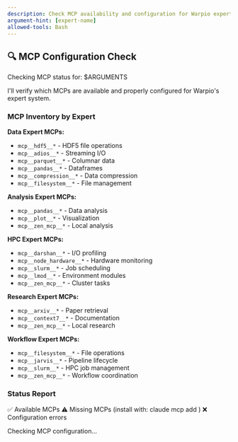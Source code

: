 ```yaml
---
description: Check MCP availability and configuration for Warpio experts
argument-hint: [expert-name]
allowed-tools: Bash
---
```


## 🔍 MCP Configuration Check

Checking MCP status for: $ARGUMENTS

I'll verify which MCPs are available and properly configured for Warpio's expert system.

### MCP Inventory by Expert

**Data Expert MCPs:**
- `mcp__hdf5__*` - HDF5 file operations
- `mcp__adios__*` - Streaming I/O
- `mcp__parquet__*` - Columnar data
- `mcp__pandas__*` - Dataframes
- `mcp__compression__*` - Data compression
- `mcp__filesystem__*` - File management

**Analysis Expert MCPs:**
- `mcp__pandas__*` - Data analysis
- `mcp__plot__*` - Visualization
- `mcp__zen_mcp__*` - Local analysis

**HPC Expert MCPs:**
- `mcp__darshan__*` - I/O profiling
- `mcp__node_hardware__*` - Hardware monitoring
- `mcp__slurm__*` - Job scheduling
- `mcp__lmod__*` - Environment modules
- `mcp__zen_mcp__*` - Cluster tasks

**Research Expert MCPs:**
- `mcp__arxiv__*` - Paper retrieval
- `mcp__context7__*` - Documentation
- `mcp__zen_mcp__*` - Local research

**Workflow Expert MCPs:**
- `mcp__filesystem__*` - File operations
- `mcp__jarvis__*` - Pipeline lifecycle
- `mcp__slurm__*` - HPC job management
- `mcp__zen_mcp__*` - Workflow coordination

### Status Report
✅ Available MCPs
⚠️ Missing MCPs (install with: claude mcp add <name>)
❌ Configuration errors

Checking MCP configuration...